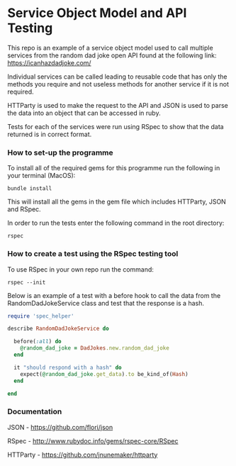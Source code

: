 # Service Object Model and API Testing

This repo is an example of a service object model used to call multiple services from the random dad joke open API found at the following link: https://icanhazdadjoke.com/

Individual services can be called leading to reusable code that has only the methods you require and not useless methods for another service if it is not required.

HTTParty is used to make the request to the API and JSON is used to parse the data into an object that can be accessed in ruby.

Tests for each of the services were run using RSpec to show that the data returned is in correct format.

### How to set-up the programme

To install all of the required gems for this programme run the following in your terminal (MacOS):

```
bundle install
```
This will install all the gems in the gem file which includes HTTParty, JSON and RSpec.

In order to run the tests enter the following command in the root directory:

```
rspec
```
### How to create a test using the RSpec testing tool
To use RSpec in your own repo run the command:
```
rspec --init
```

Below is an example of a test with a before hook to call the data from the RandomDadJokeService class and test that the response is a hash.

```ruby
require 'spec_helper'

describe RandomDadJokeService do

  before(:all) do
    @random_dad_joke = DadJokes.new.random_dad_joke
  end

  it "should respond with a hash" do
    expect(@random_dad_joke.get_data).to be_kind_of(Hash)
  end

end
```

### Documentation

JSON - https://github.com/flori/json

RSpec - http://www.rubydoc.info/gems/rspec-core/RSpec

HTTParty - https://github.com/jnunemaker/httparty
